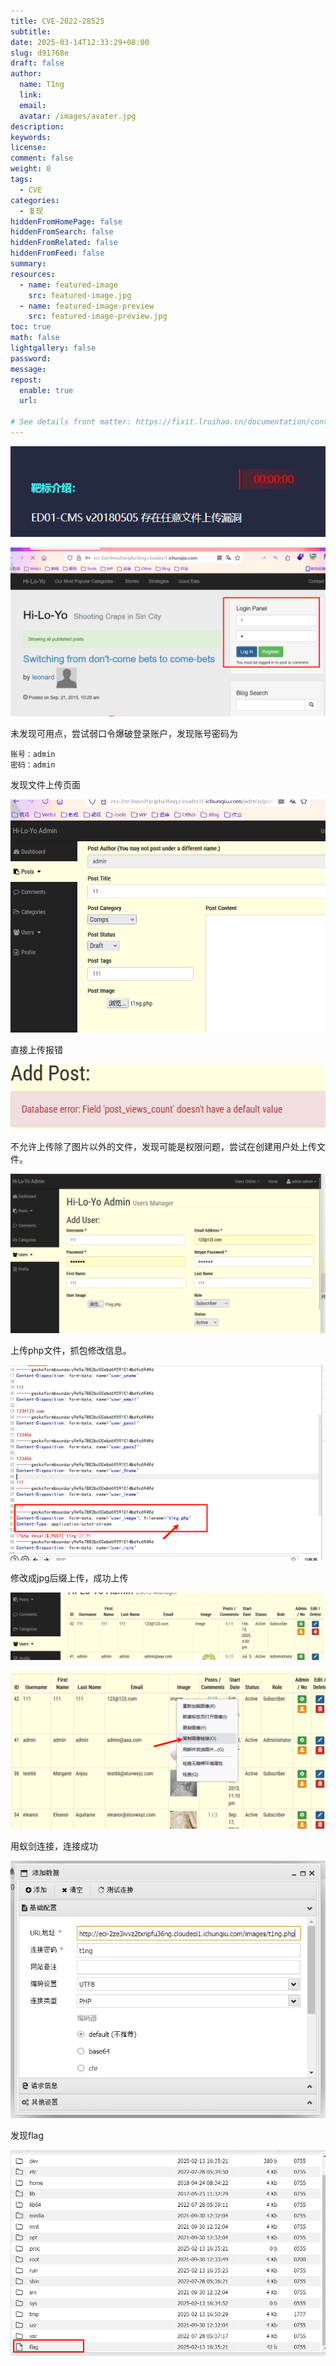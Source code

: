 ```yaml
---
title: CVE-2022-28525
subtitle:
date: 2025-03-14T12:33:29+08:00
slug: d91768e
draft: false
author:
  name: T1ng
  link:
  email:
  avatar: /images/avater.jpg
description:
keywords:
license:
comment: false
weight: 0
tags:
  - CVE
categories:
  - 复现
hiddenFromHomePage: false
hiddenFromSearch: false
hiddenFromRelated: false
hiddenFromFeed: false
summary:
resources:
  - name: featured-image
    src: featured-image.jpg
  - name: featured-image-preview
    src: featured-image-preview.jpg
toc: true
math: false
lightgallery: false
password:
message:
repost:
  enable: true
  url:

# See details front matter: https://fixit.lruihao.cn/documentation/content-management/introduction/#front-matter
---
```


<!--more-->

<!-- Place resource files in the current article directory and reference them using relative paths, like this: `![alt](images/screenshot.jpg)`. -->



![](images/9e184787ebccadc3fd54ec67044e9a40.png)



![](images/32487dcbfc2c1ad76e9786af9617800b.png)

未发现可用点，尝试弱口令爆破登录账户，发现账号密码为

```
账号：admin
密码：admin
```

发现文件上传页面

![](images/a74d2c4870dad1ee68165bcb02b727af.png)



直接上传报错

![](images/fd8ca3175310fa22914b515dd836fd3f.png)

不允许上传除了图片以外的文件，发现可能是权限问题，尝试在创建用户处上传文件。

![](images/21a70756ad0ff5c26bdf95d7462a8b4d.png)

上传php文件，抓包修改信息。

![](images/f474355bfb13bb71eb0a32c0e92376de.png)

修改成jpg后缀上传，成功上传

![](images/75fc1339adc5fb8215824e0a611fd881.png)

![](images/335b77931279314a3d7f39791d7b6ada.png)

用蚁剑连接，连接成功

![](images/a454ee4729b96972f4ce59b425593355.png)

发现flag

![](images/23ccfb1471c897d10a39591b6db825c5.png)

